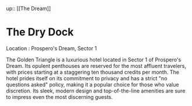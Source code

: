 ---
---
up:: [[The Dream]]

# The Dry Dock

Location
: Prospero's Dream, Sector 1

The Golden Triangle is a luxurious hotel located in Sector 1 of Prospero's Dream. Its opulent penthouses are reserved for the most affluent travelers, with prices starting at a staggering ten thousand credits per month. The hotel prides itself on its commitment to privacy and has a strict "no questions asked" policy, making it a popular choice for those who value discretion. Its sleek, modern design and top-of-the-line amenities are sure to impress even the most discerning guests.
